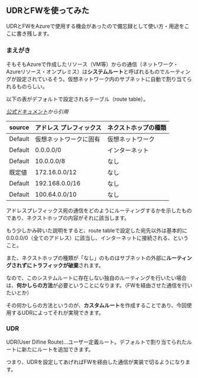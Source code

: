 ## UDRとFWを使ってみた

UDRとFWをAzureで使用する機会があったので備忘録として使い方・用途をここに書き残します。

### まえがき
そもそもAzureで作成したリソース（VM等）からの通信（ネットワーク・Azureリソース・オンプレミス）は**システムルート**と呼ばれるものでルーティングが設定されているそう。仮想ネットワーク内のサブネットに自動で割り当てられるものらしい。

以下の表がデフォルトで設定されるテーブル（route table）。

*[公式ドキュメント](https://learn.microsoft.com/ja-jp/azure/virtual-network/virtual-networks-udr-overview#default)から引用*


| source |  アドレス プレフィックス  |  ネクストホップの種類  |
| --- | ---- | ---  |
| Default | 仮想ネットワークに固有 | 仮想ネットワーク |
| Default | 0.0.0.0/0 | インターネット |
| Default | 10.0.0.0/8 | なし |
| 既定値 | 172.16.0.0/12 | なし |
| Default | 192.168.0.0/16 | なし |
| Default | 100.64.0.0/10 | なし |

アドレスプレフィックス宛の通信をどのようにルーティングするかを示したものであり、ネクストホップの内容がそれに該当します。

もう少しかみ砕いた説明をすると、route tableで設定した宛先以外は基本的に0.0.0.0/0（全てのアドレス）に該当し、インターネットに接続される、ということ。

また、ネクストホップの種類が「なし」のものはサブネットの外部に**ルーティングされずにトラフィックが破棄**されます。

なので、このシステムルートに存在しない独自のルーティングを行いたい場合は、**何かしらの方法**が必要ということになります。（FWを経由させた通信を行いたいとか）

その何かしらの方法というのが、**カスタムルート**を作成することであり、今回使用するUDRによってそれが実現できます。

### UDR
UDR(User Difine Route)...ユーザー定義ルート。デフォルトで割り当てられたルートに新たにルートを追加できます。

つまり、UDRを設定してあげればFWを経由した通信が実装で切るようになります。


